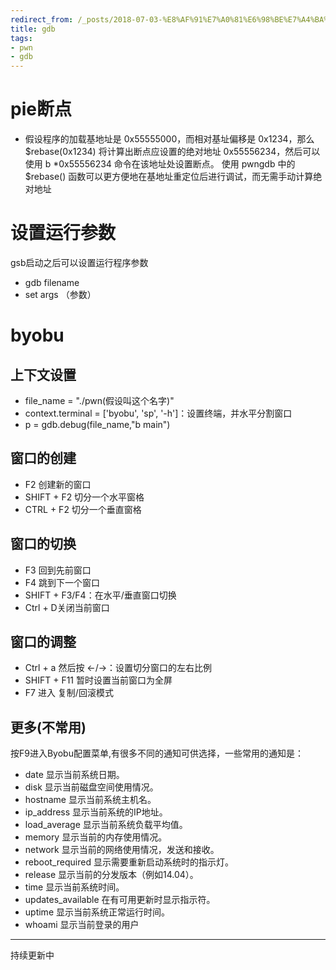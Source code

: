 ```yaml
---
redirect_from: /_posts/2018-07-03-%E8%AF%91%E7%A0%81%E6%98%BE%E7%A4%BA%E7%94%B5%E8%B7%AF/
title: gdb
tags: 
- pwn
- gdb
---
```


# pie断点

- 假设程序的加载基地址是 0x55555000，而相对基址偏移是 0x1234，那么 $rebase(0x1234) 将计算出断点应设置的绝对地址 0x55556234，然后可以使用 b *0x55556234 命令在该地址处设置断点。
使用 pwngdb 中的 $rebase() 函数可以更方便地在基地址重定位后进行调试，而无需手动计算绝对地址


# 设置运行参数
gsb启动之后可以设置运行程序参数
- gdb filename
- set args （参数）
# byobu
## 上下文设置
- file_name = "./pwn(假设叫这个名字)"
- context.terminal = ['byobu', 'sp', '-h']：设置终端，并水平分割窗口
- p = gdb.debug(file_name,"b main")

## 窗口的创建
- F2 创建新的窗口
- SHIFT + F2 切分一个水平窗格
- CTRL + F2  切分一个垂直窗格
## 窗口的切换
- F3 回到先前窗口
- F4 跳到下一个窗口
- SHIFT + F3/F4：在水平/垂直窗口切换
- Ctrl + D关闭当前窗口

## 窗口的调整

- Ctrl + a 然后按 ←/→：设置切分窗口的左右比例
- SHIFT + F11 暂时设置当前窗口为全屏
- F7 进入 复制/回滚模式

## 更多(不常用)
按F9进入Byobu配置菜单,有很多不同的通知可供选择，一些常用的通知是：
- date 显示当前系统日期。
- disk 显示当前磁盘空间使用情况。
- hostname 显示当前系统主机名。
- ip_address 显示当前系统的IP地址。
- load_average 显示当前系统负载平均值。
- memory 显示当前的内存使用情况。
- network 显示当前的网络使用情况，发送和接收。
- reboot_required 显示需要重新启动系统时的指示灯。
- release 显示当前的分发版本（例如14.04）。
- time 显示当前系统时间。
- updates_available 在有可用更新时显示指示符。
- uptime 显示当前系统正常运行时间。
- whoami 显示当前登录的用户


-----
持续更新中